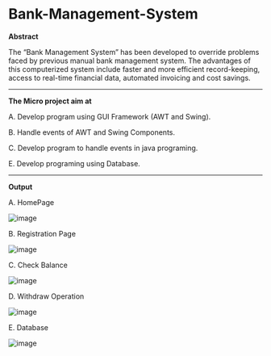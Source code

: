 # Bank-Management-System

**Abstract**

The “Bank Management System” has been developed to override problems faced by previous manual bank management system. The advantages of this computerized system include faster and more efficient record-keeping, access to real-time financial data, automated invoicing and cost savings. 

--------------------------------------------------------------------------------------------------------------------------------------------

**The Micro project aim at**

A. Develop program using GUI Framework (AWT and Swing).

B. Handle events of AWT and Swing Components.

C. Develop program to handle events in java programing.

E. Develop programing using Database.

----------------------------------------------------------------------------------------------------------------------------------------------

**Output**

A. HomePage

![image](https://github.com/Matin3230/Bank-Management-System/assets/85051013/55a379d8-6153-459d-be57-dc4afc0859ce)


B. Registration Page

![image](https://github.com/Matin3230/Bank-Management-System/assets/85051013/7ccb70bd-5742-4495-a7af-8bc8e964b2b4)

C. Check Balance

![image](https://github.com/Matin3230/Bank-Management-System/assets/85051013/5c13d92d-33c9-4154-b82d-eb1477fcff21)

D. Withdraw Operation

![image](https://github.com/Matin3230/Bank-Management-System/assets/85051013/8dbc5963-1c14-4e1d-a165-3f8ede4b70b8)

E. Database

![image](https://github.com/Matin3230/Bank-Management-System/assets/85051013/645f70af-77b3-438a-b9ce-b4136af2eb6e)






